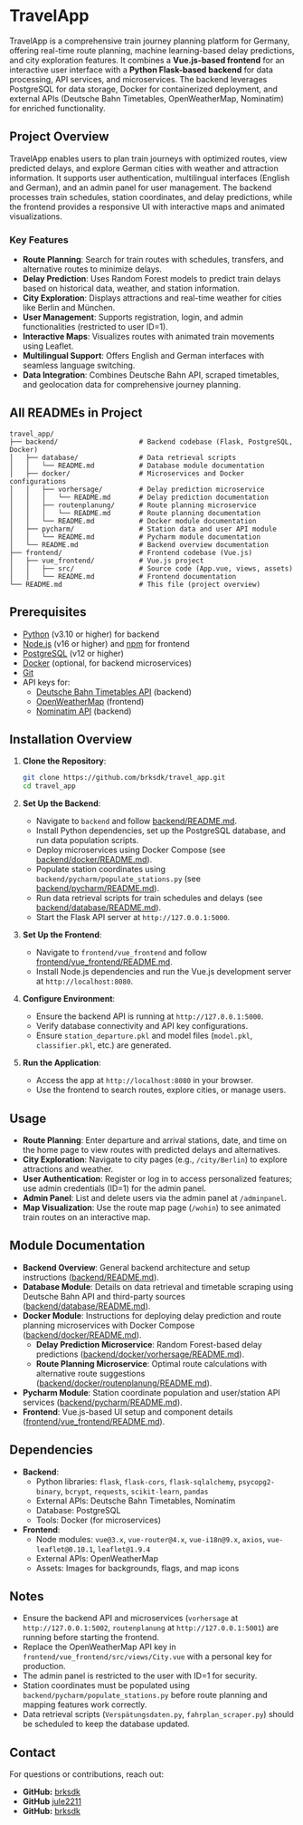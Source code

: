 # TravelApp

TravelApp is a comprehensive train journey planning platform for Germany, offering real-time route planning, machine learning-based delay predictions, and city exploration features. It combines a **Vue.js-based frontend** for an interactive user interface with a **Python Flask-based backend** for data processing, API services, and microservices. The backend leverages PostgreSQL for data storage, Docker for containerized deployment, and external APIs (Deutsche Bahn Timetables, OpenWeatherMap, Nominatim) for enriched functionality.

## Project Overview
TravelApp enables users to plan train journeys with optimized routes, view predicted delays, and explore German cities with weather and attraction information. It supports user authentication, multilingual interfaces (English and German), and an admin panel for user management. The backend processes train schedules, station coordinates, and delay predictions, while the frontend provides a responsive UI with interactive maps and animated visualizations.

### Key Features
- **Route Planning**: Search for train routes with schedules, transfers, and alternative routes to minimize delays.
- **Delay Prediction**: Uses Random Forest models to predict train delays based on historical data, weather, and station information.
- **City Exploration**: Displays attractions and real-time weather for cities like Berlin and München.
- **User Management**: Supports registration, login, and admin functionalities (restricted to user ID=1).
- **Interactive Maps**: Visualizes routes with animated train movements using Leaflet.
- **Multilingual Support**: Offers English and German interfaces with seamless language switching.
- **Data Integration**: Combines Deutsche Bahn API, scraped timetables, and geolocation data for comprehensive journey planning.

##  All READMEs in Project
```
travel_app/
├── backend/                    # Backend codebase (Flask, PostgreSQL, Docker)
│   ├── database/               # Data retrieval scripts
│   │   └── README.md           # Database module documentation
│   ├── docker/                 # Microservices and Docker configurations
│   │   ├── vorhersage/         # Delay prediction microservice
│   │   │   └── README.md       # Delay prediction documentation
│   │   ├── routenplanung/      # Route planning microservice
│   │   │   └── README.md       # Route planning documentation
│   │   └── README.md           # Docker module documentation
│   ├── pycharm/                # Station data and user API module
│   │   └── README.md           # Pycharm module documentation
│   └── README.md               # Backend overview documentation
├── frontend/                   # Frontend codebase (Vue.js)
│   ├── vue_frontend/           # Vue.js project
│   │   ├── src/                # Source code (App.vue, views, assets)
│   │   └── README.md           # Frontend documentation
└── README.md                   # This file (project overview)
```

## Prerequisites
- [Python](https://www.python.org/) (v3.10 or higher) for backend
- [Node.js](https://nodejs.org/) (v16 or higher) and [npm](https://www.npmjs.com/) for frontend
- [PostgreSQL](https://www.postgresql.org/) (v12 or higher)
- [Docker](https://www.docker.com/) (optional, for backend microservices)
- [Git](https://git-scm.com/)
- API keys for:
  - [Deutsche Bahn Timetables API](https://developer.deutschebahn.com/) (backend)
  - [OpenWeatherMap](https://openweathermap.org/) (frontend)
  - [Nominatim API](https://nominatim.openstreetmap.org/) (backend)

## Installation Overview
1. **Clone the Repository**:
   ```bash
   git clone https://github.com/brksdk/travel_app.git
   cd travel_app
   ```

2. **Set Up the Backend**:
   - Navigate to `backend` and follow [backend/README.md](./backend/README.md).
   - Install Python dependencies, set up the PostgreSQL database, and run data population scripts.
   - Deploy microservices using Docker Compose (see [backend/docker/README.md](./backend/docker/README.md)).
   - Populate station coordinates using `backend/pycharm/populate_stations.py` (see [backend/pycharm/README.md](./backend/pycharm/README.md)).
   - Run data retrieval scripts for train schedules and delays (see [backend/database/README.md](./backend/database/README.md)).
   - Start the Flask API server at `http://127.0.0.1:5000`.

3. **Set Up the Frontend**:
   - Navigate to `frontend/vue_frontend` and follow [frontend/vue_frontend/README.md](./frontend/vue_frontend/README.md).
   - Install Node.js dependencies and run the Vue.js development server at `http://localhost:8080`.

4. **Configure Environment**:
   - Ensure the backend API is running at `http://127.0.0.1:5000`.
   - Verify database connectivity and API key configurations.
   - Ensure `station_departure.pkl` and model files (`model.pkl`, `classifier.pkl`, etc.) are generated.

5. **Run the Application**:
   - Access the app at `http://localhost:8080` in your browser.
   - Use the frontend to search routes, explore cities, or manage users.

## Usage
- **Route Planning**: Enter departure and arrival stations, date, and time on the home page to view routes with predicted delays and alternatives.
- **City Exploration**: Navigate to city pages (e.g., `/city/Berlin`) to explore attractions and weather.
- **User Authentication**: Register or log in to access personalized features; use admin credentials (ID=1) for the admin panel.
- **Admin Panel**: List and delete users via the admin panel at `/adminpanel`.
- **Map Visualization**: Use the route map page (`/wohin`) to see animated train routes on an interactive map.

## Module Documentation
- **Backend Overview**: General backend architecture and setup instructions ([backend/README.md](./backend/README.md)).
- **Database Module**: Details on data retrieval and timetable scraping using Deutsche Bahn API and third-party sources ([backend/database/README.md](./backend/database/README.md)).
- **Docker Module**: Instructions for deploying delay prediction and route planning microservices with Docker Compose ([backend/docker/README.md](./backend/docker/README.md)).
  - **Delay Prediction Microservice**: Random Forest-based delay predictions ([backend/docker/vorhersage/README.md](./backend/docker/vorhersage/README.md)).
  - **Route Planning Microservice**: Optimal route calculations with alternative route suggestions ([backend/docker/routenplanung/README.md](./backend/docker/routenplanung/README.md)).
- **Pycharm Module**: Station coordinate population and user/station API services ([backend/pycharm/README.md](./backend/pycharm/README.md)).
- **Frontend**: Vue.js-based UI setup and component details ([frontend/vue_frontend/README.md](./frontend/vue_frontend/README.md)).

## Dependencies
- **Backend**:
  - Python libraries: `flask`, `flask-cors`, `flask-sqlalchemy`, `psycopg2-binary`, `bcrypt`, `requests`, `scikit-learn`, `pandas`
  - External APIs: Deutsche Bahn Timetables, Nominatim
  - Database: PostgreSQL
  - Tools: Docker (for microservices)
- **Frontend**:
  - Node modules: `vue@3.x`, `vue-router@4.x`, `vue-i18n@9.x`, `axios`, `vue-leaflet@0.10.1`, `leaflet@1.9.4`
  - External APIs: OpenWeatherMap
  - Assets: Images for backgrounds, flags, and map icons

## Notes
- Ensure the backend API and microservices (`vorhersage` at `http://127.0.0.1:5002`, `routenplanung` at `http://127.0.0.1:5001`) are running before starting the frontend.
- Replace the OpenWeatherMap API key in `frontend/vue_frontend/src/views/City.vue` with a personal key for production.
- The admin panel is restricted to the user with ID=1 for security.
- Station coordinates must be populated using `backend/pycharm/populate_stations.py` before route planning and mapping features work correctly.
- Data retrieval scripts (`Verspätungsdaten.py`, `fahrplan_scraper.py`) should be scheduled to keep the database updated.

## Contact
For questions or contributions, reach out:
- **GitHub:** [brksdk](https://github.com/brksdk)
- **GitHub** [jule2211](https://github.com/jule2211)
- **GitHub:** [brksdk](https://github.com/yemrevan)

